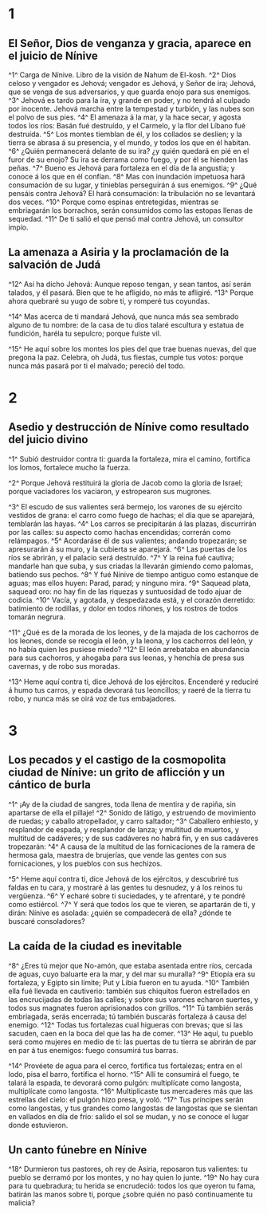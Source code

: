 # 1 
## El Señor, Dios de venganza y gracia, aparece en el juicio de Nínive
^1^ Carga de Nínive. Libro de la visión de Nahum de El-kosh. 
^2^ Dios celoso y vengador es Jehová; vengador es Jehová, y Señor de ira; Jehová, que se venga de sus adversarios, y que guarda enojo para sus enemigos. 
^3^ Jehová es tardo para la ira, y grande en poder, y no tendrá al culpado por inocente. Jehová marcha entre la tempestad y turbión, y las nubes son el polvo de sus pies. 
^4^ El amenaza á la mar, y la hace secar, y agosta todos los ríos: Basán fué destruído, y el Carmelo, y la flor del Líbano fué destruída. 
^5^ Los montes tiemblan de él, y los collados se deslíen; y la tierra se abrasa á su presencia, y el mundo, y todos los que en él habitan. 
^6^ ¿Quién permanecerá delante de su ira? ¿y quién quedará en pié en el furor de su enojo? Su ira se derrama como fuego, y por él se hienden las peñas. 
^7^ Bueno es Jehová para fortaleza en el día de la angustia; y conoce á los que en él confían. 
^8^ Mas con inundación impetuosa hará consumación de su lugar, y tinieblas perseguirán á sus enemigos. 
^9^ ¿Qué pensáis contra Jehová? El hará consumación: la tribulación no se levantará dos veces. 
^10^ Porque como espinas entretegidas, mientras se embriagarán los borrachos, serán consumidos como las estopas llenas de sequedad. 
^11^ De ti salió el que pensó mal contra Jehová, un consultor impío.

## La amenaza a Asiria y la proclamación de la salvación de Judá
^12^ Así ha dicho Jehová: Aunque reposo tengan, y sean tantos, así serán talados, y él pasará. Bien que te he afligido, no más te afligiré. 
^13^ Porque ahora quebraré su yugo de sobre ti, y romperé tus coyundas.

^14^ Mas acerca de ti mandará Jehová, que nunca más sea sembrado alguno de tu nombre: de la casa de tu dios talaré escultura y estatua de fundición, haréla tu sepulcro; porque fuiste vil.

^15^ He aquí sobre los montes los pies del que trae buenas nuevas, del que pregona la paz. Celebra, oh Judá, tus fiestas, cumple tus votos: porque nunca más pasará por ti el malvado; pereció del todo. 

# 2 
## Asedio y destrucción de Nínive como resultado del juicio divino
^1^ Subió destruidor contra ti: guarda la fortaleza, mira el camino, fortifica los lomos, fortalece mucho la fuerza.

^2^ Porque Jehová restituirá la gloria de Jacob como la gloria de Israel; porque vaciadores los vaciaron, y estropearon sus mugrones.

^3^ El escudo de sus valientes será bermejo, los varones de su ejército vestidos de grana: el carro como fuego de hachas; el día que se aparejará, temblarán las hayas. 
^4^ Los carros se precipitarán á las plazas, discurrirán por las calles: su aspecto como hachas encendidas; correrán como relámpagos. 
^5^ Acordaráse él de sus valientes; andando tropezarán; se apresurarán á su muro, y la cubierta se aparejará. 
^6^ Las puertas de los ríos se abrirán, y el palacio será destruído. 
^7^ Y la reina fué cautiva; mandarle han que suba, y sus criadas la llevarán gimiendo como palomas, batiendo sus pechos. 
^8^ Y fué Nínive de tiempo antiguo como estanque de aguas; mas ellos huyen: Parad, parad; y ninguno mira. 
^9^ Saquead plata, saquead oro: no hay fin de las riquezas y suntuosidad de todo ajuar de codicia. 
^10^ Vacía, y agotada, y despedazada está, y el corazón derretido: batimiento de rodillas, y dolor en todos riñones, y los rostros de todos tomarán negrura.

^11^ ¿Qué es de la morada de los leones, y de la majada de los cachorros de los leones, donde se recogía el león, y la leona, y los cachorros del león, y no había quien les pusiese miedo? 
^12^ El león arrebataba en abundancia para sus cachorros, y ahogaba para sus leonas, y henchía de presa sus cavernas, y de robo sus moradas.

^13^ Heme aquí contra ti, dice Jehová de los ejércitos. Encenderé y reduciré á humo tus carros, y espada devorará tus leoncillos; y raeré de la tierra tu robo, y nunca más se oirá voz de tus embajadores. 

# 3 
## Los pecados y el castigo de la cosmopolita ciudad de Nínive: un grito de aflicción y un cántico de burla
^1^ ¡Ay de la ciudad de sangres, toda llena de mentira y de rapiña, sin apartarse de ella el pillaje! 
^2^ Sonido de látigo, y estruendo de movimiento de ruedas; y caballo atropellador, y carro saltador; 
^3^ Caballero enhiesto, y resplandor de espada, y resplandor de lanza; y multitud de muertos, y multitud de cadáveres; y de sus cadáveres no habrá fin, y en sus cadáveres tropezarán: 
^4^ A causa de la multitud de las fornicaciones de la ramera de hermosa gala, maestra de brujerías, que vende las gentes con sus fornicaciones, y los pueblos con sus hechizos.

^5^ Heme aquí contra ti, dice Jehová de los ejércitos, y descubriré tus faldas en tu cara, y mostraré á las gentes tu desnudez, y á los reinos tu vergüenza. 
^6^ Y echaré sobre ti suciedades, y te afrentaré, y te pondré como estiércol. 
^7^ Y será que todos los que te vieren, se apartarán de ti, y dirán: Nínive es asolada: ¿quién se compadecerá de ella? ¿dónde te buscaré consoladores?

## La caída de la ciudad es inevitable
^8^ ¿Eres tú mejor que No-amón, que estaba asentada entre ríos, cercada de aguas, cuyo baluarte era la mar, y del mar su muralla? 
^9^ Etiopía era su fortaleza, y Egipto sin límite; Put y Libia fueron en tu ayuda. 
^10^ También ella fué llevada en cautiverio: también sus chiquitos fueron estrellados en las encrucijadas de todas las calles; y sobre sus varones echaron suertes, y todos sus magnates fueron aprisionados con grillos. 
^11^ Tú también serás embriagada, serás encerrada; tú también buscarás fortaleza á causa del enemigo. 
^12^ Todas tus fortalezas cual higueras con brevas; que si las sacuden, caen en la boca del que las ha de comer. 
^13^ He aquí, tu pueblo será como mujeres en medio de ti: las puertas de tu tierra se abrirán de par en par á tus enemigos: fuego consumirá tus barras.

^14^ Provéete de agua para el cerco, fortifica tus fortalezas; entra en el lodo, pisa el barro, fortifica el horno. 
^15^ Allí te consumirá el fuego, te talará la espada, te devorará como pulgón: multiplícate como langosta, multiplícate como langosta. 
^16^ Multiplicaste tus mercaderes más que las estrellas del cielo: el pulgón hizo presa, y voló. 
^17^ Tus príncipes serán como langostas, y tus grandes como langostas de langostas que se sientan en vallados en día de frío: salido el sol se mudan, y no se conoce el lugar donde estuvieron.

## Un canto fúnebre en Nínive
^18^ Durmieron tus pastores, oh rey de Asiria, reposaron tus valientes: tu pueblo se derramó por los montes, y no hay quien lo junte. 
^19^ No hay cura para tu quebradura; tu herida se encrudeció: todos los que oyeron tu fama, batirán las manos sobre ti, porque ¿sobre quién no pasó continuamente tu malicia? 